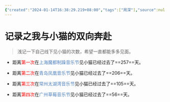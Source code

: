 ```yaml
---
{"created":"2024-01-14T16:38:29.219+08:00","tags":["周深"],"source":null,"aliases":"线下与周深见面的记录","author":"誉奕","read":null,"dg-publish":true,"dg-path":"漂亮小猫/记录之我与小猫的双向奔赴.md","permalink":"/漂亮小猫/记录之我与小猫的双向奔赴/","dgPassFrontmatter":true,"updated":"2024-01-14T17:01:10.254+08:00"}
---
```


# 记录之我与小猫的双向奔赴
>浅记一下自己线下见小猫的次数，希望一直都能多多见面。



- 距离<font color=#ff0000>第一次</font>在<font color="#4f81bd">上海魔都制躁音乐节</font>见小猫已经过去了==257==天。

- 距离<font color=#ff0000>第二次</font>在<font color="#4f81bd">青岛凤凰音乐节</font>见小猫已经过去了==206==天。

- 距离<font color=#ff0000>第三次</font>在<font color="#4f81bd">常州太湖湾音乐节</font>见小猫已经过去了==105==天。

- 距离<font color=#ff0000>第四次</font>在<font color="#4f81bd">广州草莓音乐节</font>见小猫已经过去了==56==天。

